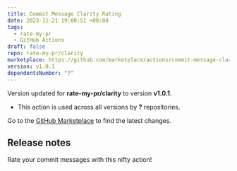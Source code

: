 ```yaml
---
title: Commit Message Clarity Rating
date: 2023-11-21 19:00:51 +00:00
tags:
  - rate-my-pr
  - GitHub Actions
draft: false
repo: rate-my-pr/clarity
marketplace: https://github.com/marketplace/actions/commit-message-clarity-rating
version: v1.0.1
dependentsNumber: "?"
---
```



Version updated for **rate-my-pr/clarity** to version **v1.0.1**.
- This action is used across all versions by **?** repositories.

Go to the [GitHub Marketplace](https://github.com/marketplace/actions/commit-message-clarity-rating) to find the latest changes.

## Release notes

Rate your commit messages with this nifty action!
